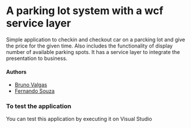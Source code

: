 # A parking lot system with a wcf service layer
Simple application to checkin and checkout car on a parcking lot and give the price for the given time. Also includes the functionality of display number of available parking spots.
It has a service layer to integrate the presentation to business.

#### Authors
- [Bruno Valgas](https://github.com/bvalgas)
- [Fernando Souza](https://github.com/nandel)

### To test the application

You can test this application by executing it on Visual Studio


